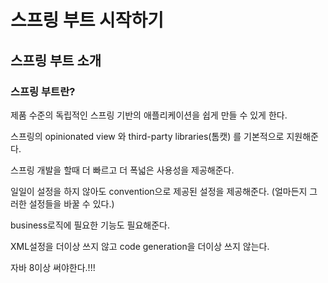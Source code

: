 # 스프링 부트 시작하기

## 스프링 부트 소개

### 스프링 부트란?

제품 수준의 독립적인 스프링 기반의 애플리케이션을 쉽게 만들 수 있게 한다. 

스프링의 opinionated view 와 third-party libraries(톰캣) 를 기본적으로 지원해준다.

스프링 개발을 할때 더 빠르고 더 폭넓은 사용성을 제공해준다.

일일이 설정을 하지 않아도 convention으로 제공된 설정을 제공해준다. (얼마든지 그러한 설정들을 바꿀 수 있다.)

business로직에 필요한 기능도 필요해준다.

XML설정을 더이상 쓰지 않고 code generation을 더이상 쓰지 않는다.

자바 8이상 써야한다.!!!








